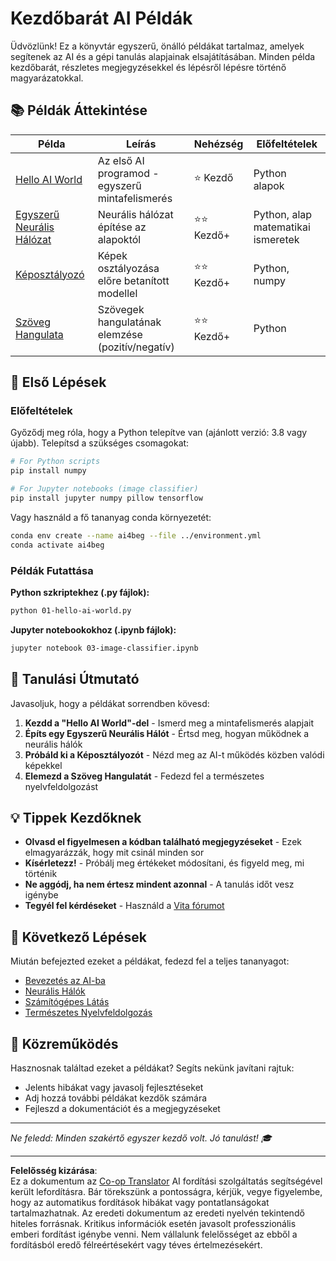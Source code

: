 <!--
CO_OP_TRANSLATOR_METADATA:
{
  "original_hash": "0d1babfdcbeb46525f2db3fbaaa54cd7",
  "translation_date": "2025-10-03T11:33:24+00:00",
  "source_file": "examples/README.md",
  "language_code": "hu"
}
-->
# Kezdőbarát AI Példák

Üdvözlünk! Ez a könyvtár egyszerű, önálló példákat tartalmaz, amelyek segítenek az AI és a gépi tanulás alapjainak elsajátításában. Minden példa kezdőbarát, részletes megjegyzésekkel és lépésről lépésre történő magyarázatokkal.

## 📚 Példák Áttekintése

| Példa | Leírás | Nehézség | Előfeltételek |
|-------|--------|----------|---------------|
| [Hello AI World](../../../examples/01-hello-ai-world.py) | Az első AI programod - egyszerű mintafelismerés | ⭐ Kezdő | Python alapok |
| [Egyszerű Neurális Hálózat](../../../examples/02-simple-neural-network.py) | Neurális hálózat építése az alapoktól | ⭐⭐ Kezdő+ | Python, alap matematikai ismeretek |
| [Képosztályozó](./03-image-classifier.ipynb) | Képek osztályozása előre betanított modellel | ⭐⭐ Kezdő+ | Python, numpy |
| [Szöveg Hangulata](../../../examples/04-text-sentiment.py) | Szövegek hangulatának elemzése (pozitív/negatív) | ⭐⭐ Kezdő+ | Python |

## 🚀 Első Lépések

### Előfeltételek

Győződj meg róla, hogy a Python telepítve van (ajánlott verzió: 3.8 vagy újabb). Telepítsd a szükséges csomagokat:

```bash
# For Python scripts
pip install numpy

# For Jupyter notebooks (image classifier)
pip install jupyter numpy pillow tensorflow
```

Vagy használd a fő tananyag conda környezetét:

```bash
conda env create --name ai4beg --file ../environment.yml
conda activate ai4beg
```

### Példák Futattása

**Python szkriptekhez (.py fájlok):**
```bash
python 01-hello-ai-world.py
```

**Jupyter notebookokhoz (.ipynb fájlok):**
```bash
jupyter notebook 03-image-classifier.ipynb
```

## 📖 Tanulási Útmutató

Javasoljuk, hogy a példákat sorrendben kövesd:

1. **Kezdd a "Hello AI World"-del** - Ismerd meg a mintafelismerés alapjait
2. **Építs egy Egyszerű Neurális Hálót** - Értsd meg, hogyan működnek a neurális hálók
3. **Próbáld ki a Képosztályozót** - Nézd meg az AI-t működés közben valódi képekkel
4. **Elemezd a Szöveg Hangulatát** - Fedezd fel a természetes nyelvfeldolgozást

## 💡 Tippek Kezdőknek

- **Olvasd el figyelmesen a kódban található megjegyzéseket** - Ezek elmagyarázzák, hogy mit csinál minden sor
- **Kísérletezz!** - Próbálj meg értékeket módosítani, és figyeld meg, mi történik
- **Ne aggódj, ha nem értesz mindent azonnal** - A tanulás időt vesz igénybe
- **Tegyél fel kérdéseket** - Használd a [Vita fórumot](https://github.com/microsoft/AI-For-Beginners/discussions)

## 🔗 Következő Lépések

Miután befejezted ezeket a példákat, fedezd fel a teljes tananyagot:
- [Bevezetés az AI-ba](../lessons/1-Intro/README.md)
- [Neurális Hálók](../lessons/3-NeuralNetworks/README.md)
- [Számítógépes Látás](../lessons/4-ComputerVision/README.md)
- [Természetes Nyelvfeldolgozás](../lessons/5-NLP/README.md)

## 🤝 Közreműködés

Hasznosnak találtad ezeket a példákat? Segíts nekünk javítani rajtuk:
- Jelents hibákat vagy javasolj fejlesztéseket
- Adj hozzá további példákat kezdők számára
- Fejleszd a dokumentációt és a megjegyzéseket

---

*Ne feledd: Minden szakértő egyszer kezdő volt. Jó tanulást! 🎓*

---

**Felelősség kizárása**:  
Ez a dokumentum az [Co-op Translator](https://github.com/Azure/co-op-translator) AI fordítási szolgáltatás segítségével került lefordításra. Bár törekszünk a pontosságra, kérjük, vegye figyelembe, hogy az automatikus fordítások hibákat vagy pontatlanságokat tartalmazhatnak. Az eredeti dokumentum az eredeti nyelvén tekintendő hiteles forrásnak. Kritikus információk esetén javasolt professzionális emberi fordítást igénybe venni. Nem vállalunk felelősséget az ebből a fordításból eredő félreértésekért vagy téves értelmezésekért.